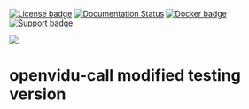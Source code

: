[![License badge](https://img.shields.io/badge/license-Apache2-orange.svg)](http://www.apache.org/licenses/LICENSE-2.0)
[![Documentation Status](https://readthedocs.org/projects/openviduio-docs/badge/?version=stable)](https://docs.openvidu.io/en/stable/?badge=stable)
[![Docker badge](https://img.shields.io/docker/pulls/fiware/orion.svg)](https://hub.docker.com/r/openvidu/openvidu-call/)
[![Support badge](https://img.shields.io/badge/support-sof-yellowgreen.svg)](https://openvidu.discourse.group/)

[![][OpenViduLogo]](http://openvidu.io)

openvidu-call modified testing version
===



[OpenViduLogo]: https://secure.gravatar.com/avatar/5daba1d43042f2e4e85849733c8e5702?s=120
